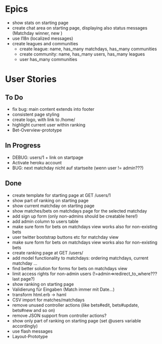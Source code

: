 # Epics
* show stats on starting page
* create chat area on starting page, displaying also status messages (Matchday winner, new )
* use I18n (localized messages)
* create leagues and communities
  * create league: name, has_many matchdays, has_many communities
  * create community: name, has_many users, has_many leagues
  * user has_many communities



# User Stories
## To Do

* fix bug: main content extends into footer
* consistent page styling
* create logo, with link to /home/
* highlight current user within ranking
* Bet-Overview-prototype


## In Progress
* DEBUG: users/1 + link on startpage
* Activate heroku account
* BUG: next matchday nicht auf startseite (wenn user != admin???)

## Done
* create template for starting page at GET /users/1
* show part of ranking on starting page
* show current matchday on starting page
* show matches/bets on matchdays page for the selected matchday
* add sign up form (only non-admins should be creatable here!)
* add admin column to users table
* make sure form for bets on matchdays view works also for non-existing bets
* user twitter bootstrap buttons etc for matchday view
* make sure form for bets on matchdays view works also for non-existing bets
* create ranking page at GET /users/
* add model functionality to matchdays: ordering matchdays, current matchday ...
* find better solution for forms for bets on matchdays view
* limit access rights for non-admin users (!=admin=>redirect_to_where??? last page?)
* show ranking on starting page
* Validierung für Eingaben (Match immer mit Date...)
* transform html.erb -> haml
* CSV import for matches/matchdays
* remove unused controller actions (like bets#edit, bets#update, bets#new and so on)
* remove JSON support from controller actions?
* show only part of ranking on starting page (set @users variable accordingly)
* use flash messages
* Layout-Prototype

